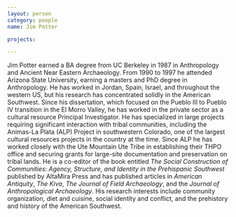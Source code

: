 ```yaml
---
layout: person
category: people
name: Jim Potter

projects:

---
```


Jim Potter earned a BA degree from UC Berkeley in 1987 in Anthropology and Ancient Near Eastern Archaeology. From 1990 to 1997 he attended Arizona State University, earning a masters and PhD degree in Anthropology. He has worked in Jordan, Spain, Israel, and throughout the western US, but his research has concentrated solidly in the American Southwest. Since his dissertation, which focused on the Pueblo III to Pueblo IV transition in the El Morro Valley, he has worked in the private sector as a cultural resource Principal Investigator. He has specialized in large projects requiring significant interaction with tribal communities, including the Animas-La Plata (ALP) Project in southwestern Colorado, one of the largest cultural resources projects in the country at the time. Since ALP he has worked closely with the Ute Mountain Ute Tribe in establishing their THPO office and securing grants for large-site documentation and preservation on tribal lands. He is a co-editor of the book entitled *The Social Construction of Communities: Agency, Structure, and Identity in the Prehispanic Southwest* published by AltaMira Press and has published articles in *American Antiquity*, *The Kiva*, *The Journal of Field Archaeology*, and the *Journal of Anthropological Archaeology*. His research interests include community organization, diet and cuisine, social identity and conflict, and the prehistory and history of the American Southwest.